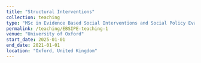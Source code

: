 ```yaml
---
title: "Structural Interventions"
collection: teaching
type: "MSc in Evidence Based Social Interventions and Social Policy Evaluation"
permalink: /teaching/EBSIPE-teaching-1
venue: "University of Oxford"
start_date: 2025-01-01
end_date: 2021-01-01
location: "Oxford, United Kingdom"
---
```


